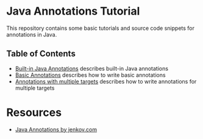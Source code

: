 Java Annotations Tutorial
=========================

This repository contains some basic tutorials and source code snippets for annotations in Java.



Table of Contents
-----------------

* [Built-in Java Annotations](src/main/java/ch/lihsmi/annotations/BuiltInAnnotations.java) describes built-in Java annotations
* [Basic Annotations](src/main/java/ch/lihsmi/annotations/BasicAnnotations.java) describes how to write basic annotations
* [Annotations with multiple targets](src/main/java/ch/lihsmi/annotations/MultiTargetAnnotation.java) describes how to write annotations for multiple targets



Resources
=========

* [Java Annotations by jenkov.com](http://tutorials.jenkov.com/java/annotations.html)
